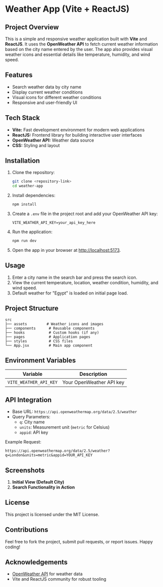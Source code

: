 # Weather App (Vite + ReactJS)

## Project Overview
This is a simple and responsive weather application built with **Vite** and **ReactJS**. It uses the **OpenWeather API** to fetch current weather information based on the city name entered by the user. The app also provides visual weather icons and essential details like temperature, humidity, and wind speed.

## Features
- Search weather data by city name
- Display current weather conditions
- Visual icons for different weather conditions
- Responsive and user-friendly UI

## Tech Stack
- **Vite:** Fast development environment for modern web applications
- **ReactJS:** Frontend library for building interactive user interfaces
- **OpenWeather API:** Weather data source
- **CSS:** Styling and layout

## Installation

1. Clone the repository:
    ```bash
    git clone <repository-link>
    cd weather-app
    ```

2. Install dependencies:
    ```bash
    npm install
    ```

3. Create a `.env` file in the project root and add your OpenWeather API key:
    ```env
    VITE_WEATHER_API_KEY=your_api_key_here
    ```

4. Run the application:
    ```bash
    npm run dev
    ```

5. Open the app in your browser at [http://localhost:5173](http://localhost:5173).

## Usage
1. Enter a city name in the search bar and press the search icon.
2. View the current temperature, location, weather condition, humidity, and wind speed.
3. Default weather for "Egypt" is loaded on initial page load.

## Project Structure
```
src
├── assets         # Weather icons and images
├── components      # Reusable components
├── hooks           # Custom hooks (if any)
├── pages           # Application pages
├── styles          # CSS files
└── App.jsx         # Main app component
```

## Environment Variables
| Variable           | Description              |
|--------------------|---------------------------|
| `VITE_WEATHER_API_KEY` | Your OpenWeather API key |

## API Integration
- Base URL: `https://api.openweathermap.org/data/2.5/weather`
- Query Parameters:
  - `q`: City name
  - `units`: Measurement unit (`metric` for Celsius)
  - `appid`: API key

Example Request:
```
https://api.openweathermap.org/data/2.5/weather?q=London&units=metric&appid=YOUR_API_KEY
```

## Screenshots
1. **Initial View (Default City)**
2. **Search Functionality in Action**

## License
This project is licensed under the MIT License.

## Contributions
Feel free to fork the project, submit pull requests, or report issues. Happy coding!

## Acknowledgements
- [OpenWeather API](https://openweathermap.org/) for weather data
- Vite and ReactJS community for robust tooling

